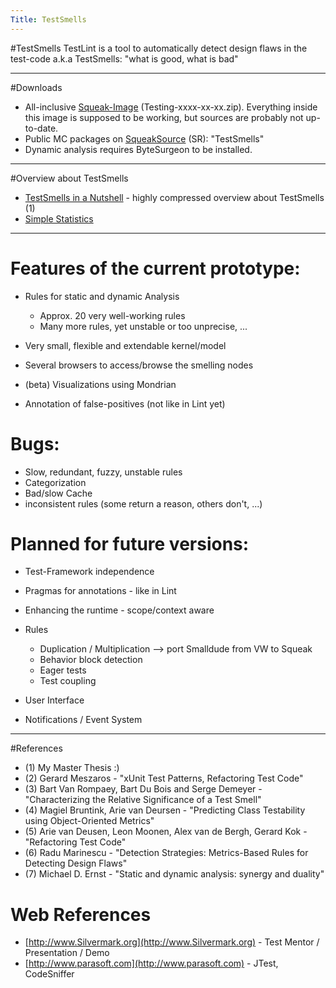 ```yaml
---
Title: TestSmells
---
```

#TestSmells
TestLint is a tool to automatically detect design flaws in the test-code a.k.a TestSmells: "what is good, what is bad"

---

#Downloads

-  All-inclusive [Squeak-Image](http://www.iam.unibe.ch/~reichhar/files) (Testing-xxxx-xx-xx.zip). Everything inside this image is supposed to be working, but sources are probably not up-to-date.
-  Public MC packages on [SqueakSource](http://www.squeaksource.com) (SR): "TestSmells"
-  Dynamic analysis requires ByteSurgeon to be installed.


---

#Overview about TestSmells

-  [TestSmells in a Nutshell](%base_url%/wiki/alumni/stefanreichhart/testsmells/testsmellsinanutshell) - highly compressed overview about TestSmells (1)
-  [Simple Statistics](%base_url%/wiki/alumni/stefanreichhart/testsmells/simplestatistics)


---

# Features of the current prototype:

-  Rules for static and dynamic Analysis
	-  Approx. 20 very well-working rules
	-  Many more rules, yet unstable or too unprecise, ...

-  Very small, flexible and extendable kernel/model
-  Several browsers to access/browse the smelling nodes
-  (beta) Visualizations using Mondrian
-  Annotation of false-positives (not like in Lint yet)

# Bugs:

-  Slow, redundant, fuzzy, unstable  rules
-  Categorization
-  Bad/slow Cache
-  inconsistent rules (some return a reason, others don't, ...)

# Planned for future versions:

-  Test-Framework independence
-  Pragmas for annotations - like in Lint
-  Enhancing the runtime - scope/context aware
-  Rules
	-  Duplication / Multiplication &mdash;> port Smalldude from VW to Squeak 
	-  Behavior block detection
	-  Eager tests
	-  Test coupling

-  User Interface
-  Notifications / Event System


---

#References

-  (1) My Master Thesis :)
-  (2) Gerard Meszaros - "xUnit Test Patterns, Refactoring Test Code"
-  (3) Bart Van Rompaey, Bart Du Bois and Serge Demeyer - "Characterizing the Relative Significance of a Test Smell"
-  (4) Magiel Bruntink, Arie van Deursen - "Predicting Class Testability using Object-Oriented Metrics"
-  (5) Arie van Deusen, Leon Moonen, Alex van de Bergh, Gerard Kok - "Refactoring Test Code"
-  (6) Radu Marinescu - "Detection Strategies: Metrics-Based Rules for Detecting Design Flaws"
-  (7) Michael D. Ernst - "Static and dynamic analysis: synergy and duality"

# Web References

-  [http://www.Silvermark.org](http://www.Silvermark.org) - Test Mentor / Presentation / Demo
-  [http://www.parasoft.com](http://www.parasoft.com) - JTest, CodeSniffer
 
